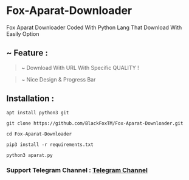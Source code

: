 # Fox-Aparat-Downloader
Fox Aparat Downloader Coded With Python Lang That Download With Easily Option 


## ~ Feature : 

> ~ Download With URL With Specific QUALITY !

> ~ Nice Design & Progress Bar 

## Installation : 

`apt install python3 git`

`git clone https://github.com/BlackFoxTM/Fox-Aparat-Downloader.git`

`cd Fox-Aparat-Downloader`

`pip3 install -r requirements.txt`

`python3 aparat.py`

### Support Telegram Channel : [Telegram Channel](https://t.me/BlackFoxSecurityTeam)

